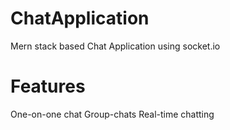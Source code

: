 # ChatApplication
Mern stack based Chat Application using socket.io

# Features
One-on-one chat
Group-chats
Real-time chatting
